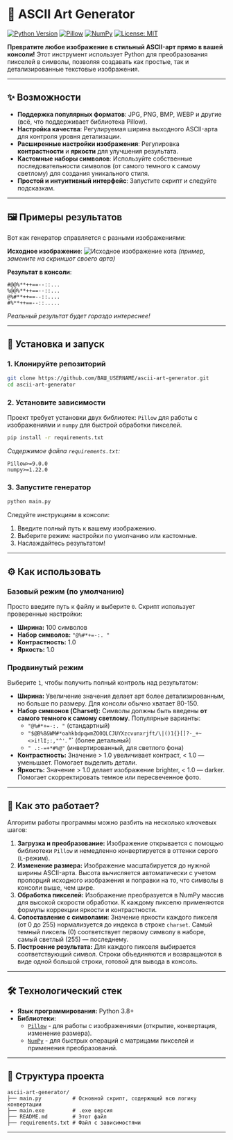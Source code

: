 # 🎨 ASCII Art Generator

[![Python Version](https://img.shields.io/badge/Python-3.8%2B-blue?logo=python&logoColor=white)](https://www.python.org/)
[![Pillow](https://img.shields.io/badge/Pillow-Image%20Processing-green?logo=pillow&logoColor=white)](https://python-pillow.org/)
[![NumPy](https://img.shields.io/badge/NumPy-Array%20Processing-013243?logo=numpy&logoColor=white)](https://numpy.org/)
[![License: MIT](https://img.shields.io/badge/License-MIT-yellow.svg)](https://opensource.org/licenses/MIT)

**Превратите любое изображение в стильный ASCII-арт прямо в вашей консоли!** Этот инструмент использует Python для преобразования пикселей в символы, позволяя создавать как простые, так и детализированные текстовые изображения.

---

## ✨ Возможности

*   **Поддержка популярных форматов**: JPG, PNG, BMP, WEBP и другие (всё, что поддерживает библиотека Pillow).
*   **Настройка качества**: Регулируемая ширина выходного ASCII-арта для контроля уровня детализации.
*   **Расширенные настройки изображения**: Регулировка **контрастности** и **яркости** для улучшения результата.
*   **Кастомные наборы символов**: Используйте собственные последовательности символов (от самого темного к самому светлому) для создания уникального стиля.
*   **Простой и интуитивный интерфейс**: Запустите скрипт и следуйте подсказкам.

---

## 🖼️ Примеры результатов

Вот как генератор справляется с разными изображениями:

**Исходное изображение**:
![Исходное изображение кота](https://placekitten.com/200/300) *(пример, замените на скриншот своего арта)*

**Результат в консоли**:
```
#@@%**++==--::...
%@@%**++==--::...
@%#**++==--::....
#%**++==--::.....
```
*Реальный результат будет гораздо интереснее!*

---

## 🚀 Установка и запуск

### 1. Клонируйте репозиторий
```bash
git clone https://github.com/ВАШ_USERNAME/ascii-art-generator.git
cd ascii-art-generator
```

### 2. Установите зависимости
Проект требует установки двух библиотек: `Pillow` для работы с изображениями и `numpy` для быстрой обработки пикселей.

```bash
pip install -r requirements.txt
```
*Содержимое файла `requirements.txt`:*
```
Pillow>=9.0.0
numpy>=1.22.0
```

### 3. Запустите генератор
```bash
python main.py
```
Следуйте инструкциям в консоли:
1.  Введите полный путь к вашему изображению.
2.  Выберите режим: настройки по умолчанию или кастомные.
3.  Наслаждайтесь результатом!

---

## ⚙️ Как использовать

### Базовый режим (по умолчанию)
Просто введите путь к файлу и выберите `0`. Скрипт использует проверенные настройки:
*   **Ширина:** 100 символов
*   **Набор символов:** `"@%#*+=-:. "`
*   **Контрастность:** 1.0
*   **Яркость:** 1.0

### Продвинутый режим
Выберите `1`, чтобы получить полный контроль над результатом:
*   **Ширина:** Увеличение значения делает арт более детализированным, но больше по размеру. Для консоли обычно хватает 80-150.
*   **Набор симвонов (Charset):** Символы должны быть введены **от самого темного к самому светлому**. Популярные варианты:
    *   `"@%#*+=-:. "` (стандартный)
    *   `"$@B%8&WM#*oahkbdpqwmZO0QLCJUYXzcvunxrjft/\|()1{}[]?-_+~<>i!lI;:,"^'`. "` (более детальный)
    *   `" .:-=+*#%@"` (инвертированный, для светлого фона)
*   **Контрастность:** Значение > 1.0 увеличивает контраст, < 1.0 — уменьшает. Помогает выделить детали.
*   **Яркость:** Значение > 1.0 делает изображение brighter, < 1.0 — darker. Помогает скорректировать темное или пересвеченное фото.

---

## 🧠 Как это работает?

Алгоритм работы программы можно разбить на несколько ключевых шагов:

1.  **Загрузка и преобразование:** Изображение открывается с помощью библиотеки `Pillow` и немедленно конвертируется в оттенки серого (`L`-режим).
2.  **Изменение размера:** Изображение масштабируется до нужной ширины ASCII-арта. Высота вычисляется автоматически с учетом пропорций исходного изображения и поправки на то, что символы в консоли выше, чем шире.
3.  **Обработка пикселей:** Изображение преобразуется в NumPy массив для высокой скорости обработки. К каждому пикселю применяются формулы коррекции яркости и контрастности.
4.  **Сопоставление с символами:** Значение яркости каждого пикселя (от 0 до 255) нормализуется до индекса в строке `charset`. Самый темный пиксель (0) соответствует первому символу в наборе, самый светлый (255) — последнему.
5.  **Построение результата:** Для каждого пикселя выбирается соответствующий символ. Строки объединяются и возвращаются в виде одной большой строки, готовой для вывода в консоль.

---

## 🛠️ Технологический стек

*   **Язык программирования:** Python 3.8+
*   **Библиотеки:**
    *   [`Pillow`](https://python-pillow.org/) - для работы с изображениями (открытие, конвертация, изменение размера).
    *   [`NumPy`](https://numpy.org/) - для быстрых операций с матрицами пикселей и применения преобразований.

---

## 📂 Структура проекта

```
ascii-art-generator/
├── main.py          # Основной скрипт, содержащий всю логику конвертации
├── main.exe         # .exe версия
├── README.md        # Этот файл
├── requirements.txt # Файл с зависимостями
```

---
